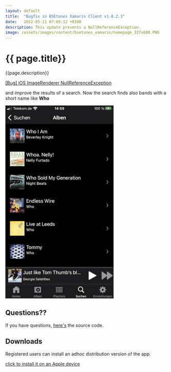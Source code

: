 ```yaml
---
layout: default
title:  "Bugfix in BSEtunes Xamarin Client v1.0.2.3"
date:   2022-05-11 07:05:12 +0100
description: This update prevents a NullReferenceException.
image: /assets/images/content/bsetunes_xamarin/homepage_337x600.PNG
---
```


# {{ page.title}}

{{page.description}}

[[Bug] iOS ImageRenderer NullReferenceException](https://github.com/xamarin/Xamarin.Forms/issues/15104)

and improve the results of a search. Now the search finds also bands with a short name like **Who**

![Search Results](/assets/images/content/bsetunes_xamarin/searchresult_337x600.png)

## Questions??
If you have questions, [here's]({{site.repositories.bsetunes_xamarin}}) the source code.

## Downloads

Registered users can install an adhoc distribution version of the app.

<a href="itms-services://?action=download-manifest&url=https://github.com/uwe-e/BSE.Tunes.Xamarin/releases/download/v1.0.2.3/manifest.plist">click to install it on an Apple device</a>


